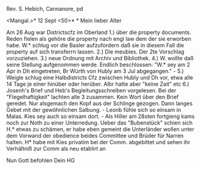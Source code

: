 Rev. S. Hebich, Cannanore, pd

 <Mangal.>* 12 Sept <50>*
 <Donnerstag>*
Mein lieber Alter

Am 26 Aug war Districtscfz im Oberland 1.) über die property documents. Reden fielen als gehöre die property nach engl law dem der sie erworben habe. W.<eigle>* schlug vor die Basler aufzufordern daß sie in diesem Fall die property auf sich transferrn lassen. 2.) Die meubles. Der 2te Vorschlag vorzuziehen. 3.) neue Ordnung mit Archiv und Bibliothek. 4.) W. wollte daß seine Stellung aufgenommen werde. Endlich beschlossen: "W.<eigle>* sey am 2 Apr in Dh eingetreten, Br Würth von Hubly am 3 Jul abgegangen." - 5.) Weigle schlug eine Halbdistricts Cfz zwischen Hubly und Dh vor, etwa alle 14 Tage je einer hinüber oder herüber. Albr hatte aber "keine Zait" etc 6.) Josenh's Brief und Heb's Begleitungsschreiben vorgelesen. Bei der "Flegelhaftigkeit" lachten alle 3 zusammen. Kein Wort über den Brief geredet. Nur alsgemach den Kopf aus der Schlinge gezogen. Dann langes Gebet mit der gewöhnlichen Salbung. - Leonb fühle sich so einsam in Malas. Kies sey auch so einsam dort. - Als Hiller am 28sten fortgieng kams noch zur Noth zu einer Unterredung. Ueber das "Bubenstück" schien sich H.<iller>* etwas zu schämen, er habe eben gemeint die Unterländer wollen unter dem Vorwand der obedience beides Committee und Brüder für Narren halten. H<iller>* habe mit Kies privatim bei der Comm. abgebittet und sehen ihr Verhältniß zur Comm als neu etablirt an

 Nun Gott befohlen
 Dein HG

